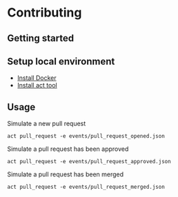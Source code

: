 # Contributing

## Getting started

## Setup local environment

* [Install Docker](https://docs.docker.com/get-docker/)
* [Install act tool](https://github.com/nektos/act)

## Usage

Simulate a new pull request

```
act pull_request -e events/pull_request_opened.json
```

Simulate a pull request has been approved

```
act pull_request -e events/pull_request_approved.json
```

Simulate a pull request has been merged

```
act pull_request -e events/pull_request_merged.json
```
